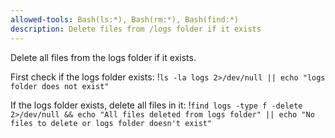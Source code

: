 ```yaml
---
allowed-tools: Bash(ls:*), Bash(rm:*), Bash(find:*)
description: Delete files from /logs folder if it exists
---
```


Delete all files from the logs folder if it exists.

First check if the logs folder exists: !`ls -la logs 2>/dev/null || echo "logs folder does not exist"`

If the logs folder exists, delete all files in it: !`find logs -type f -delete 2>/dev/null && echo "All files deleted from logs folder" || echo "No files to delete or logs folder doesn't exist"`